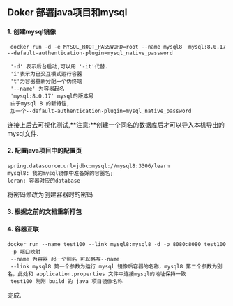 ## Doker 部署java项目和mysql 


#### 1. 创建mysql镜像

```
 docker run -d -e MYSQL_ROOT_PASSWORD=root --name mysql8  mysql:8.0.17  --default-authentication-plugin=mysql_native_password

 '-d' 表示后台启动,可以用 '-it'代替.
 'i'表示为已交互模式运行容器
 't'为容器重新分配一个伪终端
 '--name' 为容器起名
 'mysql:8.0.17' mysql的版本号
 由于mysql 8 的新特性,
 加一个--default-authentication-plugin=mysql_native_password
```
连接上后去可视化测试,**注意:**创建一个同名的数据库后才可以导入本机导出的mysql文件.

#### 2.  配置java项目中的配置页 
```
spring.datasource.url=jdbc:mysql://mysql8:3306/learn
mysql8: 我的mysql镜像中准备好的容器名;
leran: 容器对应的database
```
将密码修改为创建容器时的密码
#### 3.  根据之前的文档重新打包
#### 4.  容器互联
```
docker run --name test100 --link mysql8:mysql8 -d -p 8080:8080 test100
 -p 端口映射
 --name 为容器 起一个别名 可以略写--name
 --link mysql8 第一个参数为运行 mysql 镜像后容器的名称，mysql8 第二个参数为别名，此处和 application.properties 文件中连接mysql的地址保持一致 
 test100 刚刚 build 的 java 项目镜像名称
```

完成.

